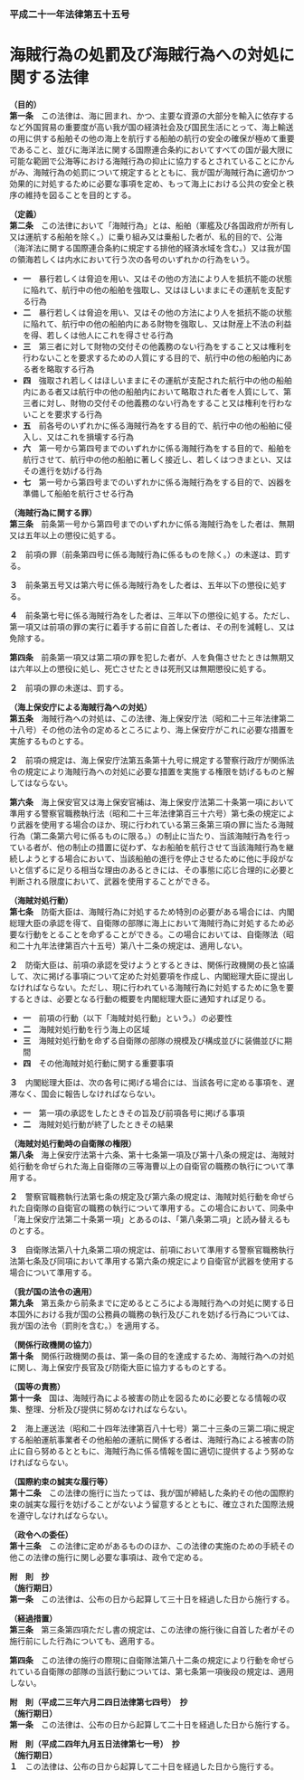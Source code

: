 ### 平成二十一年法律第五十五号  
# 海賊行為の処罰及び海賊行為への対処に関する法律  
  
**（目的）**  
**第一条**　この法律は、海に囲まれ、かつ、主要な資源の大部分を輸入に依存するなど外国貿易の重要度が高い我が国の経済社会及び国民生活にとって、海上輸送の用に供する船舶その他の海上を航行する船舶の航行の安全の確保が極めて重要であること、並びに海洋法に関する国際連合条約においてすべての国が最大限に可能な範囲で公海等における海賊行為の抑止に協力するとされていることにかんがみ、海賊行為の処罰について規定するとともに、我が国が海賊行為に適切かつ効果的に対処するために必要な事項を定め、もって海上における公共の安全と秩序の維持を図ることを目的とする。  
  
**（定義）**  
**第二条**　この法律において「海賊行為」とは、船舶（軍艦及び各国政府が所有し又は運航する船舶を除く。）に乗り組み又は乗船した者が、私的目的で、公海（海洋法に関する国際連合条約に規定する排他的経済水域を含む。）又は我が国の領海若しくは内水において行う次の各号のいずれかの行為をいう。  
* **一**　暴行若しくは脅迫を用い、又はその他の方法により人を抵抗不能の状態に陥れて、航行中の他の船舶を強取し、又はほしいままにその運航を支配する行為  
* **二**　暴行若しくは脅迫を用い、又はその他の方法により人を抵抗不能の状態に陥れて、航行中の他の船舶内にある財物を強取し、又は財産上不法の利益を得、若しくは他人にこれを得させる行為  
* **三**　第三者に対して財物の交付その他義務のない行為をすること又は権利を行わないことを要求するための人質にする目的で、航行中の他の船舶内にある者を略取する行為  
* **四**　強取され若しくはほしいままにその運航が支配された航行中の他の船舶内にある者又は航行中の他の船舶内において略取された者を人質にして、第三者に対し、財物の交付その他義務のない行為をすること又は権利を行わないことを要求する行為  
* **五**　前各号のいずれかに係る海賊行為をする目的で、航行中の他の船舶に侵入し、又はこれを損壊する行為  
* **六**　第一号から第四号までのいずれかに係る海賊行為をする目的で、船舶を航行させて、航行中の他の船舶に著しく接近し、若しくはつきまとい、又はその進行を妨げる行為  
* **七**　第一号から第四号までのいずれかに係る海賊行為をする目的で、凶器を準備して船舶を航行させる行為  
  
**（海賊行為に関する罪）**  
**第三条**　前条第一号から第四号までのいずれかに係る海賊行為をした者は、無期又は五年以上の懲役に処する。  
  
**２**　前項の罪（前条第四号に係る海賊行為に係るものを除く。）の未遂は、罰する。  
  
**３**　前条第五号又は第六号に係る海賊行為をした者は、五年以下の懲役に処する。  
  
**４**　前条第七号に係る海賊行為をした者は、三年以下の懲役に処する。ただし、第一項又は前項の罪の実行に着手する前に自首した者は、その刑を減軽し、又は免除する。  
  
**第四条**　前条第一項又は第二項の罪を犯した者が、人を負傷させたときは無期又は六年以上の懲役に処し、死亡させたときは死刑又は無期懲役に処する。  
  
**２**　前項の罪の未遂は、罰する。  
  
**（海上保安庁による海賊行為への対処）**  
**第五条**　海賊行為への対処は、この法律、海上保安庁法（昭和二十三年法律第二十八号）その他の法令の定めるところにより、海上保安庁がこれに必要な措置を実施するものとする。  
  
**２**　前項の規定は、海上保安庁法第五条第十九号に規定する警察行政庁が関係法令の規定により海賊行為への対処に必要な措置を実施する権限を妨げるものと解してはならない。  
  
**第六条**　海上保安官又は海上保安官補は、海上保安庁法第二十条第一項において準用する警察官職務執行法（昭和二十三年法律第百三十六号）第七条の規定により武器を使用する場合のほか、現に行われている第三条第三項の罪に当たる海賊行為（第二条第六号に係るものに限る。）の制止に当たり、当該海賊行為を行っている者が、他の制止の措置に従わず、なお船舶を航行させて当該海賊行為を継続しようとする場合において、当該船舶の進行を停止させるために他に手段がないと信ずるに足りる相当な理由のあるときには、その事態に応じ合理的に必要と判断される限度において、武器を使用することができる。  
  
**（海賊対処行動）**  
**第七条**　防衛大臣は、海賊行為に対処するため特別の必要がある場合には、内閣総理大臣の承認を得て、自衛隊の部隊に海上において海賊行為に対処するため必要な行動をとることを命ずることができる。この場合においては、自衛隊法（昭和二十九年法律第百六十五号）第八十二条の規定は、適用しない。  
  
**２**　防衛大臣は、前項の承認を受けようとするときは、関係行政機関の長と協議して、次に掲げる事項について定めた対処要項を作成し、内閣総理大臣に提出しなければならない。ただし、現に行われている海賊行為に対処するために急を要するときは、必要となる行動の概要を内閣総理大臣に通知すれば足りる。  
* **一**　前項の行動（以下「海賊対処行動」という。）の必要性  
* **二**　海賊対処行動を行う海上の区域  
* **三**　海賊対処行動を命ずる自衛隊の部隊の規模及び構成並びに装備並びに期間  
* **四**　その他海賊対処行動に関する重要事項  
  
**３**　内閣総理大臣は、次の各号に掲げる場合には、当該各号に定める事項を、遅滞なく、国会に報告しなければならない。  
* **一**　第一項の承認をしたときその旨及び前項各号に掲げる事項  
* **二**　海賊対処行動が終了したときその結果  
  
**（海賊対処行動時の自衛隊の権限）**  
**第八条**　海上保安庁法第十六条、第十七条第一項及び第十八条の規定は、海賊対処行動を命ぜられた海上自衛隊の三等海曹以上の自衛官の職務の執行について準用する。  
  
**２**　警察官職務執行法第七条の規定及び第六条の規定は、海賊対処行動を命ぜられた自衛隊の自衛官の職務の執行について準用する。この場合において、同条中「海上保安庁法第二十条第一項」とあるのは、「第八条第二項」と読み替えるものとする。  
  
**３**　自衛隊法第八十九条第二項の規定は、前項において準用する警察官職務執行法第七条及び同項において準用する第六条の規定により自衛官が武器を使用する場合について準用する。  
  
**（我が国の法令の適用）**  
**第九条**　第五条から前条までに定めるところによる海賊行為への対処に関する日本国外における我が国の公務員の職務の執行及びこれを妨げる行為については、我が国の法令（罰則を含む。）を適用する。  
  
**（関係行政機関の協力）**  
**第十条**　関係行政機関の長は、第一条の目的を達成するため、海賊行為への対処に関し、海上保安庁長官及び防衛大臣に協力するものとする。  
  
**（国等の責務）**  
**第十一条**　国は、海賊行為による被害の防止を図るために必要となる情報の収集、整理、分析及び提供に努めなければならない。  
  
**２**　海上運送法（昭和二十四年法律第百八十七号）第二十三条の三第二項に規定する船舶運航事業者その他船舶の運航に関係する者は、海賊行為による被害の防止に自ら努めるとともに、海賊行為に係る情報を国に適切に提供するよう努めなければならない。  
  
**（国際約束の誠実な履行等）**  
**第十二条**　この法律の施行に当たっては、我が国が締結した条約その他の国際約束の誠実な履行を妨げることがないよう留意するとともに、確立された国際法規を遵守しなければならない。  
  
**（政令への委任）**  
**第十三条**　この法律に定めがあるもののほか、この法律の実施のための手続その他この法律の施行に関し必要な事項は、政令で定める。  
  
**附　則　抄**  
**（施行期日）**  
**第一条**　この法律は、公布の日から起算して三十日を経過した日から施行する。  
  
**（経過措置）**  
**第三条**　第三条第四項ただし書の規定は、この法律の施行後に自首した者がその施行前にした行為についても、適用する。  
  
**第四条**　この法律の施行の際現に自衛隊法第八十二条の規定により行動を命ぜられている自衛隊の部隊の当該行動については、第七条第一項後段の規定は、適用しない。  
  
**附　則（平成二三年六月二四日法律第七四号）　抄**  
**（施行期日）**  
**第一条**　この法律は、公布の日から起算して二十日を経過した日から施行する。  
  
**附　則（平成二四年九月五日法律第七一号）　抄**  
**（施行期日）**  
**１**　この法律は、公布の日から起算して二十日を経過した日から施行する。  
  

